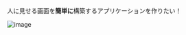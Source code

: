 人に見せる画面を**簡単に**構築するアプリケーションを作りたい！

![image](https://github.com/koke-desu/screen-animator/assets/61618714/15c4a9c9-f753-48fd-80b1-94df045432ca)


